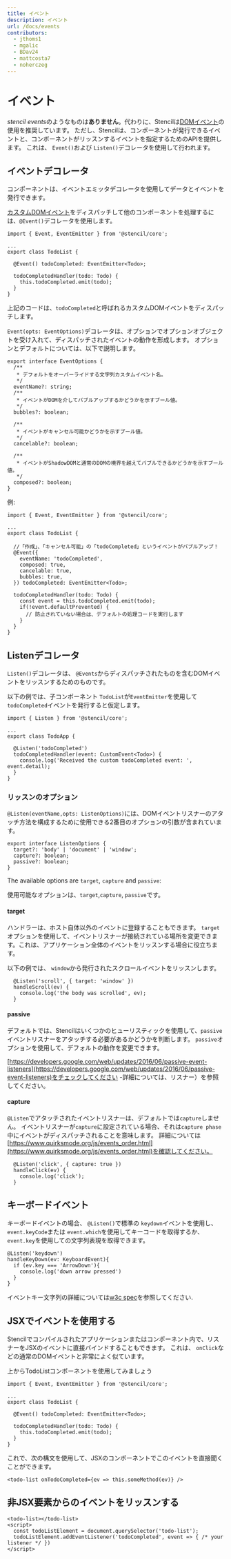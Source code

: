 ```yaml
---
title: イベント
description: イベント
url: /docs/events
contributors:
  - jthoms1
  - mgalic
  - BDav24
  - mattcosta7
  - noherczeg
---
```


# イベント

*stencil events*のようなものは**ありません**。代わりに、Stencilは[DOMイベント](https://developer.mozilla.org/en-US/docs/Learn/JavaScript/Building_blocks/)の使用を推奨しています。
ただし、Stencilは、コンポーネントが発行できるイベントと、コンポーネントがリッスンするイベントを指定するためのAPIを提供します。 これは、 `Event()`および `Listen()`デコレータを使用して行われます。

## イベントデコレータ

コンポーネントは、イベントエミッタデコレータを使用してデータとイベントを発行できます。

[カスタムDOMイベント](https://developer.mozilla.org/en-US/docs/Web/Guide/Events/Creating_and_triggering_events)をディスパッチして他のコンポーネントを処理するには、`@Event()`デコレータを使用します。

```tsx
import { Event, EventEmitter } from '@stencil/core';

...
export class TodoList {

  @Event() todoCompleted: EventEmitter<Todo>;

  todoCompletedHandler(todo: Todo) {
    this.todoCompleted.emit(todo);
  }
}
```

上記のコードは、`todoCompleted`と呼ばれるカスタムDOMイベントをディスパッチします。

`Event(opts: EventOptions)`デコレータは、オプションでオプションオブジェクトを受け入れて、ディスパッチされたイベントの動作を形成します。 オプションとデフォルトについては、以下で説明します。

```tsx
export interface EventOptions {
  /**
   * デフォルトをオーバーライドする文字列カスタムイベント名。
   */
  eventName?: string;
  /**
   * イベントがDOMを介してバブルアップするかどうかを示すブール値。
   */
  bubbles?: boolean;

  /**
   * イベントがキャンセル可能かどうかを示すブール値。
   */
  cancelable?: boolean;

  /**
   * イベントがShadowDOMと通常のDOMの境界を越えてバブルできるかどうかを示すブール値。
   */
  composed?: boolean;
}
```

例:

```tsx
import { Event, EventEmitter } from '@stencil/core';

...
export class TodoList {

  //「作成」、「キャンセル可能」の「todoCompleted」というイベントがバブルアップ！
  @Event({
    eventName: 'todoCompleted',
    composed: true,
    cancelable: true,
    bubbles: true,
  }) todoCompleted: EventEmitter<Todo>;

  todoCompletedHandler(todo: Todo) {
    const event = this.todoCompleted.emit(todo);
    if(!event.defaultPrevented) {
      // 防止されていない場合は、デフォルトの処理コードを実行します
    }
  }
}
```

## Listenデコレータ

`Listen()`デコレータは、 `@Events`からディスパッチされたものを含むDOMイベントをリッスンするためのものです。

以下の例では、子コンポーネント `TodoList`が`EventEmitter`を使用して `todoCompleted`イベントを発行すると仮定します。

```tsx
import { Listen } from '@stencil/core';

...
export class TodoApp {

  @Listen('todoCompleted')
  todoCompletedHandler(event: CustomEvent<Todo>) {
    console.log('Received the custom todoCompleted event: ', event.detail);
  }
}
```

### リッスンのオプション

`@Listen(eventName,opts: ListenOptions)`には、DOMイベントリスナーのアタッチ方法を構成するために使用できる2番目のオプションの引数が含まれています。

```tsx
export interface ListenOptions {
  target?: 'body' | 'document' | 'window';
  capture?: boolean;
  passive?: boolean;
}
```

The available options are `target`, `capture` and `passive`:

使用可能なオプションは、`target`,`capture`, `passive`です。


#### target

ハンドラーは、ホスト自体以外のイベントに登録することもできます。
`target`オプションを使用して、イベントリスナーが接続されている場所を変更できます。これは、アプリケーション全体のイベントをリッスンする場合に役立ちます。

以下の例では、 `window`から発行されたスクロールイベントをリッスンします。

```tsx
  @Listen('scroll', { target: 'window' })
  handleScroll(ev) {
    console.log('the body was scrolled', ev);
  }
```

#### passive

デフォルトでは、Stencilはいくつかのヒューリスティックを使用して、`passive`イベントリスナーをアタッチする必要があるかどうかを判断します。 `passive`オプションを使用して、デフォルトの動作を変更できます。

[https://developers.google.com/web/updates/2016/06/passive-event-listeners](https://developers.google.com/web/updates/2016/06/passive-event-listeners)をチェックしてください -詳細については、リスナー）を参照してください。


#### capture

`@Listen`でアタッチされたイベントリスナーは、デフォルトでは`capture`しません。
イベントリスナーが`capture`に設定されている場合、それは`capture phase`中にイベントがディスパッチされることを意味します。
詳細については[https://www.quirksmode.org/js/events_order.html](https://www.quirksmode.org/js/events_order.html)を確認してください。


```tsx
  @Listen('click', { capture: true })
  handleClick(ev) {
    console.log('click');
  }
```

## キーボードイベント

キーボードイベントの場合、 `@Listen()`で標準の `keydown`イベントを使用し、`event.keyCode`または `event.which`を使用してキーコードを取得するか、`event.key`を使用しての文字列表現を取得できます。

```tsx
@Listen('keydown')
handleKeyDown(ev: KeyboardEvent){
  if (ev.key === 'ArrowDown'){
    console.log('down arrow pressed')
  }
}
```
イベントキー文字列の詳細については[w3c spec](https://www.w3.org/TR/uievents-key/#named-key-attribute-values)を参照してください.


## JSXでイベントを使用する

Stencilでコンパイルされたアプリケーションまたはコンポーネント内で、リスナーをJSXのイベントに直接バインドすることもできます。 これは、 `onClick`などの通常のDOMイベントと非常によく似ています。

上からTodoListコンポーネントを使用してみましょう

```tsx
import { Event, EventEmitter } from '@stencil/core';

...
export class TodoList {

  @Event() todoCompleted: EventEmitter<Todo>;

  todoCompletedHandler(todo: Todo) {
    this.todoCompleted.emit(todo);
  }
}
```

これで、次の構文を使用して、JSXのコンポーネントでこのイベントを直接聞くことができます。

```tsx
<todo-list onTodoCompleted={ev => this.someMethod(ev)} />
```

## 非JSX要素からのイベントをリッスンする

```tsx
<todo-list></todo-list>
<script>
  const todoListElement = document.querySelector('todo-list');
  todoListElement.addEventListener('todoCompleted', event => { /* your listener */ })
</script>
```
